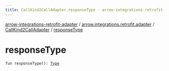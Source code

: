 ```yaml
---
title: CallKind2CallAdapter.responseType - arrow-integrations-retrofit-adapter
---
```


[arrow-integrations-retrofit-adapter](../../index.html) / [arrow.integrations.retrofit.adapter](../index.html) / [CallKind2CallAdapter](index.html) / [responseType](./response-type.html)

# responseType

`fun responseType(): `[`Type`](http://docs.oracle.com/javase/6/docs/api/java/lang/reflect/Type.html)